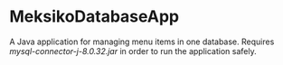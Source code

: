 # MeksikoDatabaseApp
 A Java application for managing menu items in one database. Requires *mysql-connector-j-8.0.32.jar* in order to run the application safely.
